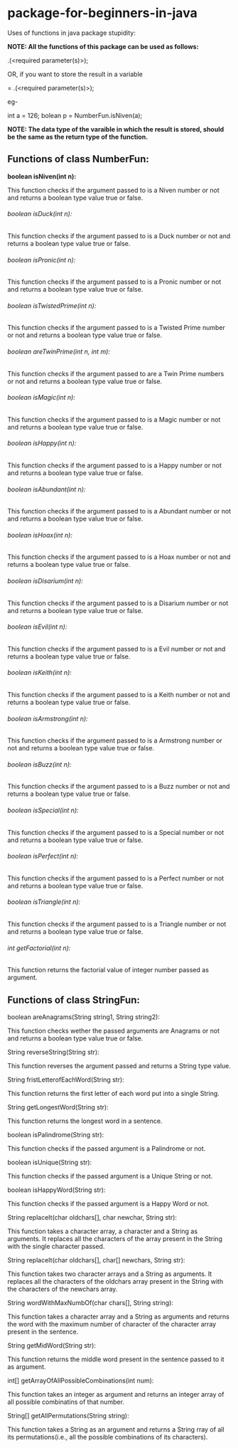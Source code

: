 # package-for-beginners-in-java

Uses of functions in java package stupidity:

                                            

**NOTE: All the functions of this package can be used as follows:**

<class name>.<function name>(<required parameter(s)>);

OR, if you want to store the result in a variable

<data type> <variable name> = <class name>.<function name>(<required parameter(s)>);

eg-

int a = 126;
bolean p = NumberFun.isNiven(a);

**NOTE: The data type of the varaible in which the result is stored, should be the same as the return type of the function.**

                                                       

## Functions of class NumberFun:

**boolean isNiven(int n):**

This function checks if the argument passed to is a Niven number or not and returns a boolean type value true or false.

###### boolean isDuck(int n):

This function checks if the argument passed to is a Duck number or not and returns a boolean type value true or false.

###### boolean isPronic(int n):

This function checks if the argument passed to is a Pronic number or not and returns a boolean type value true or false.

###### boolean isTwistedPrime(int n):

This function checks if the argument passed to is a Twisted Prime number or not and returns a boolean type value true or false.

###### boolean areTwinPrime(int n, int m):

This function checks if the argument passed to are a Twin Prime numbers or not and returns a boolean type value true or false.

###### boolean isMagic(int n):

This function checks if the argument passed to is a Magic number or not and returns a boolean type value true or false.

###### boolean isHappy(int n):

This function checks if the argument passed to is a Happy number or not and returns a boolean type value true or false.

###### boolean isAbundant(int n):

This function checks if the argument passed to is a Abundant number or not and returns a boolean type value true or false.

###### boolean isHoax(int n):

This function checks if the argument passed to is a Hoax number or not and returns a boolean type value true or false.

###### boolean isDisarium(int n):

This function checks if the argument passed to is a Disarium number or not and returns a boolean type value true or false.

###### boolean isEvil(int n):

This function checks if the argument passed to is a Evil number or not and returns a boolean type value true or false.

###### boolean isKeith(int n):

This function checks if the argument passed to is a Keith number or not and returns a boolean type value true or false.

###### boolean isArmstrong(int n):

This function checks if the argument passed to is a Armstrong number or not and returns a boolean type value true or false.

###### boolean isBuzz(int n):

This function checks if the argument passed to is a Buzz number or not and returns a boolean type value true or false.

###### boolean isSpecial(int n):

This function checks if the argument passed to is a Special number or not and returns a boolean type value true or false.

###### boolean isPerfect(int n):

This function checks if the argument passed to is a Perfect number or not and returns a boolean type value true or false.

###### boolean isTriangle(int n):

This function checks if the argument passed to is a Triangle number or not and returns a boolean type value true or false.

###### int getFactorial(int n):

This function returns the factorial value of integer number passed as argument.

                                                      

## Functions of class StringFun:

boolean areAnagrams(String string1, String string2):

This function checks wether the passed arguments are Anagrams or not and returns a boolean type value true or false.

String reverseString(String str):

This function reverses the argument passed and returns a String type value.

String fristLetterofEachWord(String str):

This function returns the first letter of each word put into a single String.

String getLongestWord(String str):

This function returns the longest word in a sentence.

boolean isPalindrome(String str):

This function checks if the passed argument is a Palindrome or not.

boolean isUnique(String str):

This function checks if the passed argument is a Unique String or not.

boolean isHappyWord(String str):

This function checks if the passed argument is a Happy Word or not.

String replaceIt(char oldchars[], char newchar, String str):

This function takes a character array, a character and a String as arguments. It replaces all the characters of the array present in the String with the single character passed.

String replaceIt(char oldchars[], char[] newchars, String str):

This function takes two character arrays and a String as arguments. It replaces all the characters of the oldchars array present in the String with the characters of the newchars array.

String wordWithMaxNumbOf(char chars[], String string):

This function takes a character array and a String as arguments and returns the word with the maximum number of character of the character array present in the sentence.

String getMidWord(String str):

This function returns the middle word present in the sentence passed to it as argument.

int[] getArrayOfAllPossibleCombinations(int num):

This function takes an integer as argument and returns an integer array of all possible combinatins of that number.

String[] getAllPermutations(String string):

This function takes a String as an argument and returns a String rray of all its permutations(i.e., all the possible combinations of its characters).
